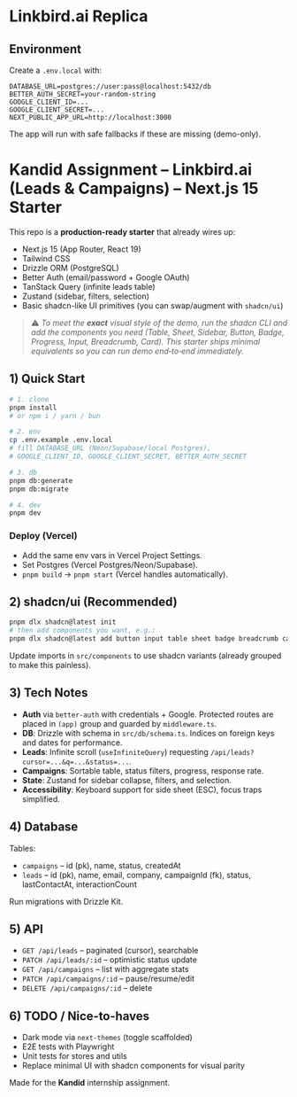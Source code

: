 # Linkbird.ai Replica

## Environment

Create a `.env.local` with:

```
DATABASE_URL=postgres://user:pass@localhost:5432/db
BETTER_AUTH_SECRET=your-random-string
GOOGLE_CLIENT_ID=...
GOOGLE_CLIENT_SECRET=...
NEXT_PUBLIC_APP_URL=http://localhost:3000
```

The app will run with safe fallbacks if these are missing (demo-only).

# Kandid Assignment – Linkbird.ai (Leads & Campaigns) – Next.js 15 Starter

This repo is a **production-ready starter** that already wires up:
- Next.js 15 (App Router, React 19)
- Tailwind CSS
- Drizzle ORM (PostgreSQL)
- Better Auth (email/password + Google OAuth)
- TanStack Query (infinite leads table)
- Zustand (sidebar, filters, selection)
- Basic shadcn-like UI primitives (you can swap/augment with `shadcn/ui`)

> ⚠️ _To meet the **exact** visual style of the demo, run the shadcn CLI and add the components you need (Table, Sheet, Sidebar, Button, Badge, Progress, Input, Breadcrumb, Card). This starter ships minimal equivalents so you can run demo end‑to‑end immediately._

## 1) Quick Start

```bash
# 1. clone
pnpm install
# or npm i / yarn / bun

# 2. env
cp .env.example .env.local
# fill DATABASE_URL (Neon/Supabase/local Postgres),
# GOOGLE_CLIENT_ID, GOOGLE_CLIENT_SECRET, BETTER_AUTH_SECRET

# 3. db
pnpm db:generate
pnpm db:migrate

# 4. dev
pnpm dev
```

### Deploy (Vercel)
- Add the same env vars in Vercel Project Settings.
- Set Postgres (Vercel Postgres/Neon/Supabase).
- `pnpm build` → `pnpm start` (Vercel handles automatically).

## 2) shadcn/ui (Recommended)
```bash
pnpm dlx shadcn@latest init
# then add components you want, e.g.:
pnpm dlx shadcn@latest add button input table sheet badge breadcrumb card progress sidebar
```

Update imports in `src/components` to use shadcn variants (already grouped to make this painless).

## 3) Tech Notes

- **Auth** via `better-auth` with credentials + Google. Protected routes are placed in `(app)` group and guarded by `middleware.ts`.
- **DB**: Drizzle with schema in `src/db/schema.ts`. Indices on foreign keys and dates for performance.
- **Leads**: Infinite scroll (`useInfiniteQuery`) requesting `/api/leads?cursor=...&q=...&status=...`.
- **Campaigns**: Sortable table, status filters, progress, response rate.
- **State**: Zustand for sidebar collapse, filters, and selection.
- **Accessibility**: Keyboard support for side sheet (ESC), focus traps simplified.

## 4) Database

Tables:
- `campaigns` – id (pk), name, status, createdAt
- `leads` – id (pk), name, email, company, campaignId (fk), status, lastContactAt, interactionCount

Run migrations with Drizzle Kit.

## 5) API

- `GET /api/leads` – paginated (cursor), searchable
- `PATCH /api/leads/:id` – optimistic status update
- `GET /api/campaigns` – list with aggregate stats
- `PATCH /api/campaigns/:id` – pause/resume/edit
- `DELETE /api/campaigns/:id` – delete

## 6) TODO / Nice-to-haves
- Dark mode via `next-themes` (toggle scaffolded)
- E2E tests with Playwright
- Unit tests for stores and utils
- Replace minimal UI with shadcn components for visual parity

Made for the **Kandid** internship assignment.
